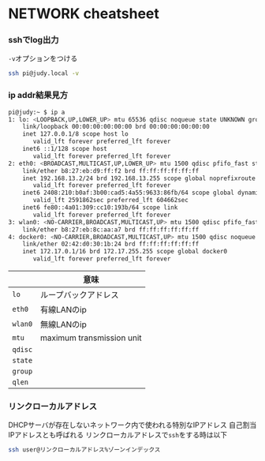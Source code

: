 # NETWORK cheatsheet

### sshでlog出力

`-v`オプションをつける

```sh
ssh pi@judy.local -v
```

### ip addr結果見方

```sh
pi@judy:~ $ ip a
1: lo: <LOOPBACK,UP,LOWER_UP> mtu 65536 qdisc noqueue state UNKNOWN group default qlen 1000
    link/loopback 00:00:00:00:00:00 brd 00:00:00:00:00:00
    inet 127.0.0.1/8 scope host lo
       valid_lft forever preferred_lft forever
    inet6 ::1/128 scope host
       valid_lft forever preferred_lft forever
2: eth0: <BROADCAST,MULTICAST,UP,LOWER_UP> mtu 1500 qdisc pfifo_fast state UP group default qlen 1000
    link/ether b8:27:eb:d9:ff:f2 brd ff:ff:ff:ff:ff:ff
    inet 192.168.13.2/24 brd 192.168.13.255 scope global noprefixroute eth0
       valid_lft forever preferred_lft forever
    inet6 2408:210:b0af:3b00:cad5:4a55:9633:86fb/64 scope global dynamic mngtmpaddr noprefixroute
       valid_lft 2591862sec preferred_lft 604662sec
    inet6 fe80::4a01:309:cc10:193b/64 scope link
       valid_lft forever preferred_lft forever
3: wlan0: <NO-CARRIER,BROADCAST,MULTICAST,UP> mtu 1500 qdisc pfifo_fast state DOWN group default qlen 1000
    link/ether b8:27:eb:8c:aa:a7 brd ff:ff:ff:ff:ff:ff
4: docker0: <NO-CARRIER,BROADCAST,MULTICAST,UP> mtu 1500 qdisc noqueue state DOWN group default
    link/ether 02:42:d0:30:1b:24 brd ff:ff:ff:ff:ff:ff
    inet 172.17.0.1/16 brd 172.17.255.255 scope global docker0
       valid_lft forever preferred_lft forever
```

|  | 意味 |
| -- | -- |
| `lo` | ループバックアドレス |
| `eth0` | 有線LANのip |
| `wlan0` | 無線LANのip |
| `mtu` |  maximum transmission unit |
| `qdisc` | |
| `state` | |
| `group` | |
| `qlen`  | |


### リンクローカルアドレス

DHCPサーバが存在しないネットワーク内で使われる特別なIPアドレス
自己割当IPアドレスとも呼ばれる
リンクローカルアドレスで`ssh`をする時は以下

```sh
ssh user@リンクローカルアドレス%ゾーンインデックス
```
